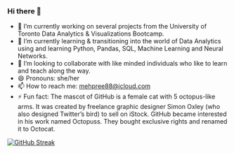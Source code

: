 ### Hi there 👋

- 🔭 I’m currently working on several projects from the University of Toronto Data Analytics & Visualizations Bootcamp. 
- 🌱 I’m currently learning & transitioning into the world of Data Analytics using and learning Python, Pandas, SQL, Machine Learning and Neural Networks.
- 👯 I’m looking to collaborate with like minded individuals who like to learn and teach along the way.
- 😄 Pronouns: she/her
- 📫 How to reach me: mehpree88@icloud.com
- ⚡ Fun fact: The mascot of GitHub is a female cat with 5 octopus-like arms. It was created by freelance graphic designer Simon Oxley (who also designed Twitter’s bird) to sell on iStock. GitHub became interested in his work named Octopuss. They bought exclusive rights and renamed it to Octocat. 

[![GitHub Streak](https://streak-stats.demolab.com?user=mehpree&theme=rising-sun&hide_border=true)](https://git.io/streak-stats)
